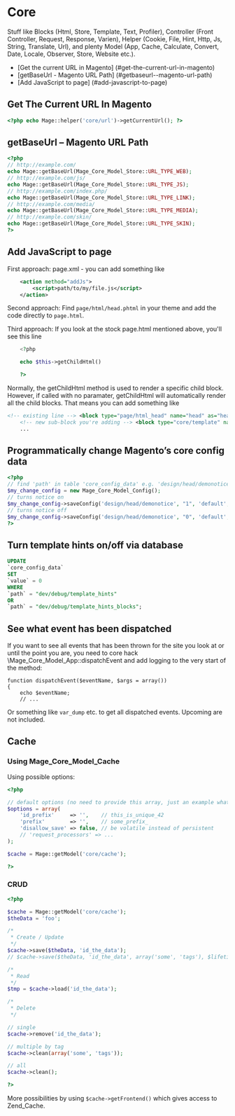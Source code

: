 # Core

Stuff like Blocks (Html, Store, Template, Text, Profiler),
Controller (Front Controller, Request, Response, Varien),
Helper (Cookie, File, Hint, Http, Js, String, Translate, Url),
and plenty Model (App, Cache, Calculate, Convert, Date, Locale, Observer, Store, Website etc.).

- [Get the current URL in Magento] (#get-the-current-url-in-magento)
- [getBaseUrl - Magento URL Path] (#getbaseurl--magento-url-path)
- [Add JavaScript to page] (#add-javascript-to-page)

## Get The Current URL In Magento

```php
<?php echo Mage::helper('core/url')->getCurrentUrl(); ?>
```

## getBaseUrl – Magento URL Path

```php
<?php
// http://example.com/
echo Mage::getBaseUrl(Mage_Core_Model_Store::URL_TYPE_WEB);
// http://example.com/js/
echo Mage::getBaseUrl(Mage_Core_Model_Store::URL_TYPE_JS);
// http://example.com/index.php/
echo Mage::getBaseUrl(Mage_Core_Model_Store::URL_TYPE_LINK);
// http://example.com/media/
echo Mage::getBaseUrl(Mage_Core_Model_Store::URL_TYPE_MEDIA);
// http://example.com/skin/
echo Mage::getBaseUrl(Mage_Core_Model_Store::URL_TYPE_SKIN);
?>
```

## Add JavaScript to page

First approach: page.xml - you can add something like

```xml
    <action method="addJs">
        <script>path/to/my/file.js</script>
    </action>
```

Second approach: Find `page/html/head.phtml` in your theme and add the code directly to `page.html`.

Third approach: If you look at the stock page.html mentioned above, you'll see this line

```php
    <?php

    echo $this->getChildHtml()

    ?>
```

Normally, the getChildHtml method is used to render a specific child block. However, if called with no paramater, getChildHtml will automatically render all the child blocks. That means you can add something like

```xml
<!-- existing line --> <block type="page/html_head" name="head" as="head">
	<!-- new sub-block you're adding --> <block type="core/template" name="mytemplate" as="mytemplate" template="page/mytemplate.phtml"/>
	...
```

## Programmatically change Magento’s core config data

```php
<?php
// find 'path' in table 'core_config_data' e.g. 'design/head/demonotice'
$my_change_config = new Mage_Core_Model_Config();
// turns notice on
$my_change_config->saveConfig('design/head/demonotice', "1", 'default', 0);
// turns notice off
$my_change_config->saveConfig('design/head/demonotice', "0", 'default', 0);
?>
```

## Turn template hints on/off via database

```sql
UPDATE
`core_config_data`
SET
`value` = 0
WHERE
`path` = "dev/debug/template_hints"
OR
`path` = "dev/debug/template_hints_blocks";
```

## See what event has been dispatched

If you want to see all events that has been thrown for the site you look at or until the point you are,
you need to core hack \Mage_Core_Model_App::dispatchEvent and add logging to the very start of the method:

```
function dispatchEvent($eventName, $args = array())
{
    echo $eventName;
    // ...
```

Or something like `var_dump` etc. to get all dispatched events.
Upcoming are not included.


## Cache

### Using Mage_Core_Model_Cache

Using possible options:

```php
<?php

// default options (no need to provide this array, just an example what is possible)
$options = array(
    'id_prefix'     => '',    // this_is_unique_42
    'prefix'        => '',    // some_prefix_
    'disallow_save' => false, // be volatile instead of persistent
    // 'request_processors' => ...
);

$cache = Mage::getModel('core/cache');

?>
```

### CRUD

```php
<?php

$cache = Mage::getModel('core/cache');
$theData = 'foo';

/*
 * Create / Update
 */
$cache->save($theData, 'id_the_data');
// $cache->save($theData, 'id_the_data', array('some', 'tags'), $lifetime);

/*
 * Read
 */
$tmp = $cache->load('id_the_data');

/*
 * Delete
 */

// single
$cache->remove('id_the_data');

// multiple by tag
$cache->clean(array('some', 'tags'));

// all
$cache->clean();

?>

```

More possibilities by using `$cache->getFrontend()` which gives access to Zend_Cache.
